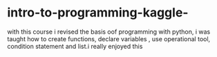 # intro-to-programming-kaggle-
with this course i revised the basis oof programming with python, i was taught how to create functions, declare variables , use operational tool, condition statement and list.i really enjoyed this

